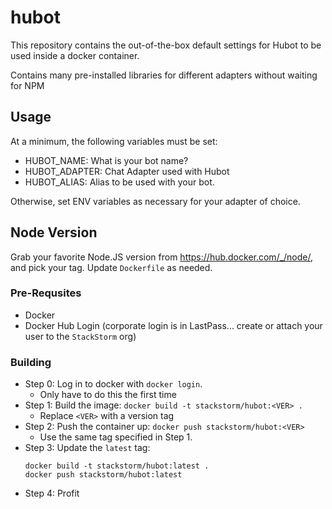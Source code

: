 # hubot

This repository contains the out-of-the-box default settings for Hubot to be used inside a docker container.

Contains many pre-installed libraries for different adapters without waiting for NPM

## Usage

At a minimum, the following variables must be set:

* HUBOT_NAME: What is your bot name?
* HUBOT_ADAPTER: Chat Adapter used with Hubot
* HUBOT_ALIAS: Alias to be used with your bot.

Otherwise, set ENV variables as necessary for your adapter of choice.

## Node Version

Grab your favorite Node.JS version from https://hub.docker.com/_/node/, and pick your tag. Update `Dockerfile`
as needed.

### Pre-Requsites

* Docker
* Docker Hub Login (corporate login is in LastPass... create or attach your user to the `StackStorm` org)

### Building

* Step 0: Log in to docker with `docker login`.
  * Only have to do this the first time
* Step 1: Build the image: `docker build -t stackstorm/hubot:<VER> .`
  * Replace `<VER>` with a version tag
* Step 2: Push the container up: `docker push stackstorm/hubot:<VER>`
  * Use the same tag specified in Step 1.
* Step 3: Update the `latest` tag:
  ```
  docker build -t stackstorm/hubot:latest .
  docker push stackstorm/hubot:latest
  ```
* Step 4: Profit
